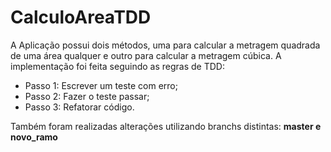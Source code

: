 # CalculoAreaTDD

A Aplicação possui dois métodos, uma para calcular a metragem quadrada de uma área qualquer e outro para calcular a metragem cúbica.
A implementação foi feita seguindo as regras de TDD:
  
  - Passo 1: Escrever um teste com erro;
  - Passo 2: Fazer o teste passar;
  - Passo 3: Refatorar código.
  
 Também foram realizadas alterações utilizando branchs distintas: **master e novo_ramo** 
